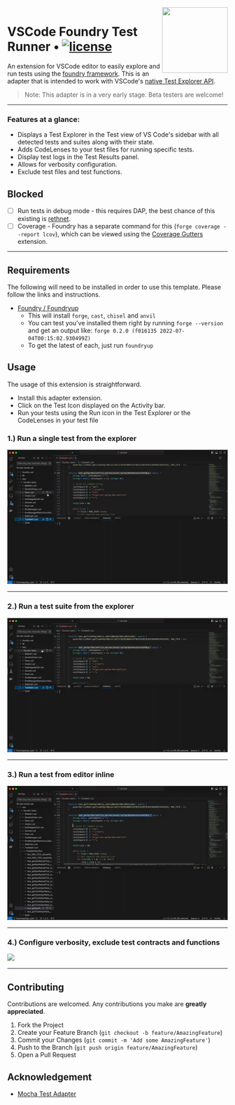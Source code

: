 <img align="right" width="150" height="150" top="100" src="./assets/logo.png">

# VSCode Foundry Test Runner • [![license](https://img.shields.io/badge/MIT-brown.svg?label=license)](https://github.com/PraneshASP/vscode-foundry-test-adapter/blob/main/LICENSE)

An extension for VSCode editor to easily explore and run tests using the [foundry framework](https://github.com/gakonst/foundry). This is an adapter that is intended to work with VSCode's [native Test Explorer API](https://code.visualstudio.com/api/extension-guides/testing).

> Note: This adapter is in a very early stage. Beta testers are welcome!

---

### Features at a glance:

- Displays a Test Explorer in the Test view of VS Code's sidebar with all detected tests and suites along with their state.
- Adds CodeLenses to your test files for running specific tests.
- Display test logs in the Test Results panel.
- Allows for verbosity configuration.
- Exclude test files and test functions.

## Blocked

- [ ] Run tests in debug mode - this requires DAP, the best chance of this existing is [rethnet](https://medium.com/nomic-foundation-blog/slang-rethnet-2ad465fd7880).
- [ ] Coverage - Foundry has a separate command for this (`forge coverage --report lcov`), which can be viewed using the [Coverage Gutters](https://marketplace.visualstudio.com/items?itemName=ryanluker.vscode-coverage-gutters) extension.

---

## Requirements

The following will need to be installed in order to use this template. Please follow the links and instructions.

- [Foundry / Foundryup](https://github.com/gakonst/foundry)
  - This will install `forge`, `cast`, `chisel` and `anvil`
  - You can test you've installed them right by running `forge --version` and get an output like: `forge 0.2.0 (f016135 2022-07-04T00:15:02.930499Z)`
  - To get the latest of each, just run `foundryup`

## Usage

The usage of this extension is straightforward.

- Install this adapter extension.
- Click on the Test Icon displayed on the Activity bar.
- Run your tests using the Run icon in the Test Explorer or the CodeLenses in your test file

### 1.) Run a single test from the explorer

<img src="./assets/single_test.webp" />

---

### 2.) Run a test suite from the explorer

<img src="./assets/run_suite.webp" />

---

### 3.) Run a test from editor inline

<img src="./assets/codelens.webp" />

---

### 4.) Configure verbosity, exclude test contracts and functions

<img src="./assets/settings.png" />

---

<!-- CONTRIBUTING -->

## Contributing

Contributions are welcomed. Any contributions you make are **greatly appreciated**.

1. Fork the Project
2. Create your Feature Branch (`git checkout -b feature/AmazingFeature`)
3. Commit your Changes (`git commit -m 'Add some AmazingFeature'`)
4. Push to the Branch (`git push origin feature/AmazingFeature`)
5. Open a Pull Request

## Acknowledgement

- [Mocha Test Adapter](https://github.com/hbenl/vscode-mocha-test-adapter)

